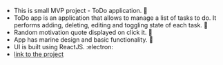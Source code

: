 - This is small MVP project - ToDo application. 🚀
- ToDo app is an application that allows to manage a list of tasks to do. It performs adding, deleting, editing and toggling state of each task.	:dart:
- Random motivation quote displayed on click it. :star_struck:
- App has marine design and basic functionality. :ocean:
- UI is built using ReactJS. :electron:
- [link to the project](https://dreams-of-the-sea-todo.netlify.app)
